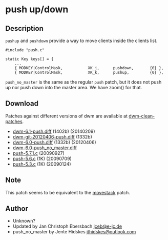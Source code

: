# push up/down

## Description

`pushup` and `pushdown` provide a way to move clients inside the clients list.

	#include "push.c"
	
	static Key keys[] = {
		...
		{ MODKEY|ControlMask,           XK_j,      pushdown,       {0} },
		{ MODKEY|ControlMask,           XK_k,      pushup,         {0} },

`push_no_master` is the same as the regular `push` patch, but it does not push up nor push down into the master area. We have zoom() for that.

## Download
Patches against different versions of dwm are available at
[dwm-clean-patches](https://github.com/jceb/dwm-clean-patches).

 * [dwm-6.1-push.diff](dwm-6.1-push.diff) (1402b) (20140209)
 * [dwm-git-20120406-push.diff](dwm-git-20120406-push.diff) (1332b)
 * [dwm-6.0-push.diff](dwm-6.0-push.diff) (1332b) (20120406)
 * [dwm-6.0-push_no_master.diff](dwm-6.0-push_no_master.diff)
 * [push-5.7.1.c](historical/push-5.7.1.c) (20090927)
 * [push-5.6.c](historical/push-5.6.c) (1K) (20090709)
 * [push-5.3.c](historical/push-5.3.c) (1K) (20090124)

## Note
This patch seems to be equivalent to the [movestack](movestack) patch.

## Author
 * Unknown?
 * Updated by Jan Christoph Ebersbach <jceb@e-jc.de>
 * push_no_master by Jente Hidskes <jthidskes@outlook.com>
